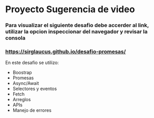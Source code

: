 # Proyecto Sugerencia de video
### Para visualizar el siguiente desafio debe accerder al link, utilizar la opcion inspeccionar del navegador y revisar la consola
### https://sirglaucus.github.io/desafio-promesas/

En este desafio se utilizo:
- Boostrap
- Promesas
- Async/Await
- Selectores y eventos
- Fetch
- Arreglos
- APIs
- Manejo de errores